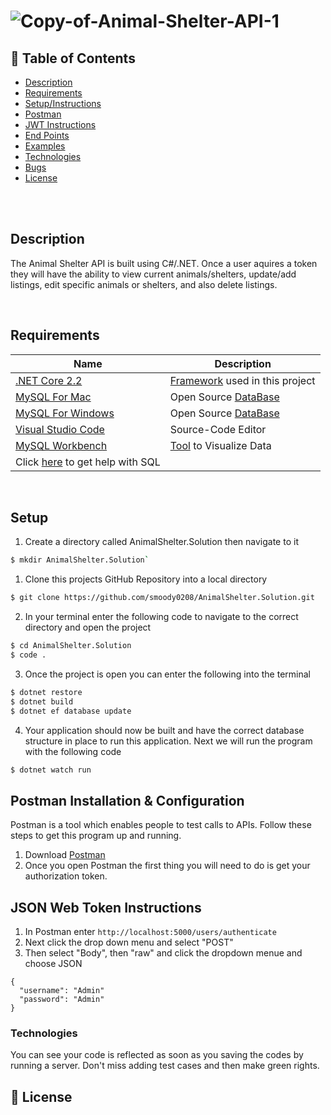 # <img src="https://i.ibb.co/3TqB32g/Copy-of-Animal-Shelter-API-1.png" alt="Copy-of-Animal-Shelter-API-1" border="0"></a>

## 🚩 Table of Contents

- [Description](#-description)
- [Requirements](#-requirements)
- [Setup/Instructions](#-setup)
- [Postman](#-postman-installation-&-configuration)
- [JWT Instructions](#-JSON-Web-Token-Instructions)
- [End Points](#-features)
- [Examples](#-examples)
- [Technologies](#-pull-request-steps)
- [Bugs](#-contributing)
- [License](#-license)
<br>
<br>

## Description

The Animal Shelter API is built using C#/.NET. Once a user aquires a token they will have the ability to view current animals/shelters, update/add listings, edit specific animals or shelters, and also delete listings.

<br>

## Requirements

| Name | Description |
| --- | --- |
| [.NET Core 2.2](https://github.com/nhn/tui.editor/tree/master/apps/jquery-editor) | [Framework](https://dotnet.microsoft.com/) used in this project |
| [MySQL For Mac](https://dev.mysql.com/downloads/file/?id=484914) | [](https://reactjs.org/) Open Source [DataBase](https://www.mysql.com/)  |
| [MySQL For Windows](https://dev.mysql.com/downloads/file/?id=484919) | [](https://reactjs.org/) Open Source [DataBase](https://www.mysql.com/)  |
| [Visual Studio Code](https://code.visualstudio.com/) | [](https://reactjs.org/) Source-Code Editor  |
| [MySQL Workbench](https://www.mysql.com/products/workbench/) | [Tool](https://www.mysql.com/products/workbench/) to Visualize Data  |
| Click [here](https://www.learnhowtoprogram.com/c-and-net/getting-started-with-c/installing-and-configuring-mysql) to get help with SQL 
<br>

## Setup
1) Create a directory called AnimalShelter.Solution then navigate to it
```sh
$ mkdir AnimalShelter.Solution`
```

1) Clone this projects GitHub Repository into a local directory 

```sh
$ git clone https://github.com/smoody0208/AnimalShelter.Solution.git
```
2) In your terminal enter the following code to navigate to the correct directory and open the project

```sh
$ cd AnimalShelter.Solution
$ code .
```
3) Once the project is open you can enter the following into the terminal
```sh
$ dotnet restore
$ dotnet build
$ dotnet ef database update
```
4) Your application should now be built and have the correct database structure in place to run this application. Next we will run the program with the following code
```sh
$ dotnet watch run
```

## Postman Installation & Configuration
Postman is a tool which enables people to test calls to APIs. Follow these steps to get this program up and running.

1) Download [Postman](https://www.postman.com/downloads/)
2) Once you open Postman the first thing you will need to do is get your authorization token.

## JSON Web Token Instructions
1) In Postman enter `http://localhost:5000/users/authenticate` 
2) Next click the drop down menu and select "POST"
3) Then select "Body", then "raw" and click the dropdown menue and choose JSON 

```
{
  "username": "Admin"
  "password": "Admin"
}
```

### Technologies

You can see your code is reflected as soon as you saving the codes by running a server. Don't miss adding test cases and then make green rights.


## 📜 License

